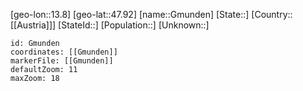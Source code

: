 ﻿---
location: [47.92,13.8]
mapzoom: [7,12] 
mapmarker: city 
type: City
tags:
- geo/City


SpocWebEntityId: 30480
isDeleted: false
confidential: public

---
[geo-lon::13.8]
[geo-lat::47.92]
[name::Gmunden]
[State::]
[Country::[[Austria]]]
[StateId::]
[Population::]
[Unknown::]


```leaflet
id: Gmunden
coordinates: [[Gmunden]]
markerFile: [[Gmunden]]
defaultZoom: 11 
maxZoom: 18
```
